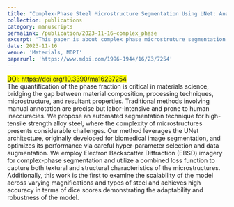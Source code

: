 ```yaml
---
title: "Complex-Phase Steel Microstructure Segmentation Using UNet: Analysis across Different Magnifications and Steel Types"
collection: publications
category: manuscripts
permalink: /publication/2023-11-16-complex_phase
excerpt: 'This paper is about complex phase microstruture segmentation using UNet where we train the model on one type of steel and inference on other types.'
date: 2023-11-16
venue: 'Materials, MDPI'
paperurl: 'https://www.mdpi.com/1996-1944/16/23/7254'
---
```

<mark>DOI: <a href="https://doi.org/10.3390/ma16237254">https://doi.org/10.3390/ma16237254</a></mark>  
The quantification of the phase fraction is critical in materials science, bridging the gap between material composition, processing techniques, microstructure, and resultant properties. Traditional methods involving manual annotation are precise but labor-intensive and prone to human inaccuracies. We propose an automated segmentation technique for high-tensile strength alloy steel, where the complexity of microstructures presents considerable challenges. Our method leverages the UNet architecture, originally developed for biomedical image segmentation, and optimizes its performance via careful hyper-parameter selection and data augmentation. We employ Electron Backscatter Diffraction (EBSD) imagery for complex-phase segmentation and utilize a combined loss function to capture both textural and structural characteristics of the microstructures. Additionally, this work is the first to examine the scalability of the model across varying magnifications and types of steel and achieves high accuracy in terms of dice scores demonstrating the adaptability and robustness of the model.